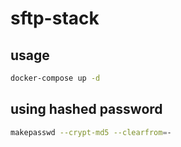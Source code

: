 sftp-stack
==============

## usage

```bash
docker-compose up -d
```

## using hashed password

```bash
makepasswd --crypt-md5 --clearfrom=-
```
